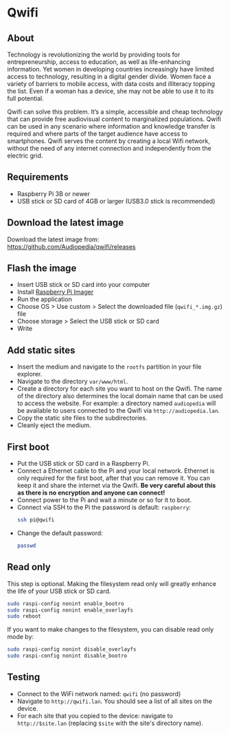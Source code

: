 # Qwifi

## About

Technology is revolutionizing the world by providing tools for entrepreneurship, access to education, as well as life-enhancing information. Yet women in developing countries increasingly have limited access to technology, resulting in a digital gender divide. Women face a variety of barriers to mobile access, with data costs and illiteracy topping the list. Even if a woman has a device, she may not be able to use it to its full potential.

Qwifi can solve this problem. It’s a simple, accessible and cheap technology that can provide free audiovisual content to marginalized populations. Qwifi can be used in any scenario where information and knowledge transfer is required and where parts of the target audience have access to smartphones. Qwifi serves the content by creating a local Wifi network, without the need of any internet connection and independently from the electric grid.

## Requirements

- Raspberry Pi 3B or newer
- USB stick or SD card of 4GB or larger (USB3.0 stick is recommended)

## Download the latest image

Download the latest image from: https://github.com/Audiopedia/qwifi/releases

## Flash the image

- Insert USB stick or SD card into your computer
- Install [Raspberry Pi Imager](https://www.raspberrypi.org/software/)
- Run the application
- Choose OS > Use custom > Select the downloaded file (`qwifi_*.img.gz`) file
- Choose storage > Select the USB stick or SD card
- Write

## Add static sites

- Insert the medium and navigate to the `rootfs` partition in your file explorer.
- Navigate to the directory `var/www/html`.
- Create a directory for each site you want to host on the Qwifi. The name of
  the directory also determines the local domain name that can be used to access
  the website. For example: a directory named `audiopedia` will be available to
  users connected to the Qwifi via `http://audiopedia.lan`.
- Copy the static site files to the subdirectories.
- Cleanly eject the medium.

## First boot

- Put the USB stick or SD card in a Raspberry Pi.
- Connect a Ethernet cable to the Pi and your local network. Ethernet is only
  required for the first boot, after that you can remove it. You can keep it and
  share the internet via the Qwifi. **Be very careful about this as there is
  no encryption and anyone can connect!**
- Connect power to the Pi and wait a minute or so for it to boot.
- Connect via SSH to the Pi the password is default: `raspberry`:
  ```bash
  ssh pi@qwifi
  ```
- Change the default password:
  ```bash
  passwd
  ```

## Read only

This step is optional. Making the filesystem read only will greatly enhance the
life of your USB stick or SD card.

```bash
sudo raspi-config nonint enable_bootro
sudo raspi-config nonint enable_overlayfs
sudo reboot
```

If you want to make changes to the filesystem, you can disable read only mode by:

```bash
sudo raspi-config nonint disable_overlayfs
sudo raspi-config nonint disable_bootro
```

## Testing

- Connect to the WiFi network named: `qwifi` (no password)
- Navigate to `http://qwifi.lan`. You should see a list of all sites on the device.
- For each site that you copied to the device: navigate to `http://$site.lan`
  (replacing `$site` with the site's directory name).
